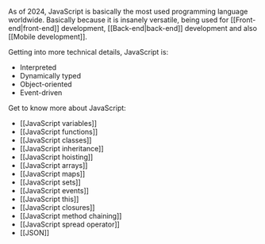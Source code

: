 As of 2024, JavaScript is basically the most used programming language worldwide. Basically because it is insanely versatile, being used for [[Front-end|front-end]] development, [[Back-end|back-end]] development and also [[Mobile development]].

Getting into more technical details, JavaScript is:

- Interpreted
- Dynamically typed
- Object-oriented
- Event-driven

Get to know more about JavaScript:

- [[JavaScript variables]]
- [[JavaScript functions]]
- [[JavaScript classes]]
- [[JavaScript inheritance]]
- [[JavaScript hoisting]]
- [[JavaScript arrays]]
- [[JavaScript maps]]
- [[JavaScript sets]]
- [[JavaScript events]]
- [[JavaScript this]]
- [[JavaScript closures]]
- [[JavaScript method chaining]]
- [[JavaScript spread operator]]
- [[JSON]]
